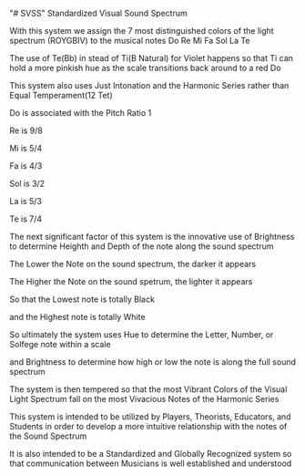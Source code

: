 "# SVSS" Standardized Visual Sound Spectrum

With this system we assign the 7 most distinguished colors of the light spectrum (ROYGBIV) to the musical notes Do Re Mi Fa Sol La Te

The use of Te(Bb) in stead of Ti(B Natural) for Violet happens so that Ti can hold a more pinkish hue as the scale transitions back around to a red Do

This system also uses Just Intonation and the Harmonic Series rather than Equal Temperament(12 Tet)

Do is associated with the Pitch Ratio 1

Re is 9/8

Mi is 5/4

Fa is 4/3

Sol is 3/2

La is 5/3

Te is 7/4

The next significant factor of this system is the innovative use of Brightness to determine Heighth and Depth of the note along the sound spectrum

The Lower the Note on the sound spectrum, the darker it appears

The Higher the Note on the sound spetrum, the lighter it appears

So that the Lowest note is totally Black

and the Highest note is totally White

So ultimately the system uses Hue to determine the Letter, Number, or Solfege note within a scale

and Brightness to determine how high or low the note is along the full sound spectrum

The system is then tempered so that the most Vibrant Colors of the Visual Light Spectrum fall on the most Vivacious Notes of the Harmonic Series

This system is intended to be utilized by Players, Theorists, Educators, and Students in order to develop a more intuitive relationship with the notes of the Sound Spectrum

It is also intended to be a Standardized and Globally Recognized system so that communication between Musicians is well established and understood
